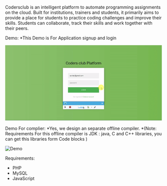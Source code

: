 
Codersclub is an intelligent platform to automate programming assignments on the cloud. Built for institutions, trainers and students, it primarily aims to provide a place for students to practice coding challenges and improve their skills. Students can collaborate, track their skills and work together with their peers.

Demo:
*This Demo is For Application signup and login

![Demo](https://github.com/Sundaresan0502/CodersClub/blob/main/Codersclub_login_demo.gif)

Demo For complier: 
*Yes, we design an separate offline compiler.
*(Note: Requirements For this offline compiler is JDK : java, C and C++ libraries, you can get this libraries form Code blocks )

![Demo]()

Requirements:
* PHP 
* MySQL
* JavaScript






